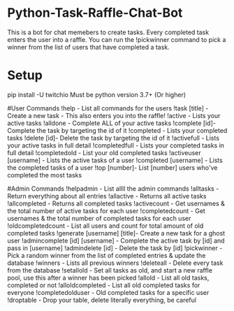 # Python-Task-Raffle-Chat-Bot
This is a bot for chat memebers to create tasks. Every completed task enters the user into a raffle. You can run the !pickwinner command to pick a winner from the list of users that have completed a task. 

# Setup
pip install -U twitchio
Must be python version 3.7+ (Or higher)

#User Commands
!help - List all commands for the users
!task [title] - Create a new task - This also enters you into the raffle!
!active - Lists your active tasks
!alldone - Complete ALL of your active tasks
!complete [id]- Complete the task by targeting the id of it
!completed - Lists your completed tasks
!delete [id]- Delete the task by targeting the id of it
!activefull - Lists your active tasks in full detail
!completedfull - Lists your completed tasks in full detail
!completedold - List your old completed tasks
!activeuser [username] - Lists the active tasks of a user
!completed [username] - Lists the completed tasks of a user
!top [number]- List [number] users who've completed the most tasks

#Admin Commands
!helpadmin - List allll the admin commands
!alltasks - Return everything about all entries
!allactive - Returns all active tasks
!allcompleted - Returns all completed tasks
!activecount - Get usernames & the total number of active tasks for each user
!completedcount - Get usernames & the total number of completed tasks for each user
!oldcompletedcount - List all users and count for total amount of old completed tasks
!generate [username] [title]- Create a new task for a ghost user
!admincomplete [id] [username] - Complete the active task by [id] and pass in [username]
!admindelete [id] - Delete the task by [id]
!pickwinner - Pick a random winner from the list of completed entries & update the database
!winners - Lists all previous winners
!deleteall - Delete every task from the database
!setallold - Set all tasks as old, and start a new raffle pool, use this after a winner has been picked
!allold - List all old tasks, completed or not
!alloldcompleted - List all old completed tasks for everyone
!completedolduser - Old completed tasks for a specific user
!droptable - Drop your table, delete literally everything, be careful
